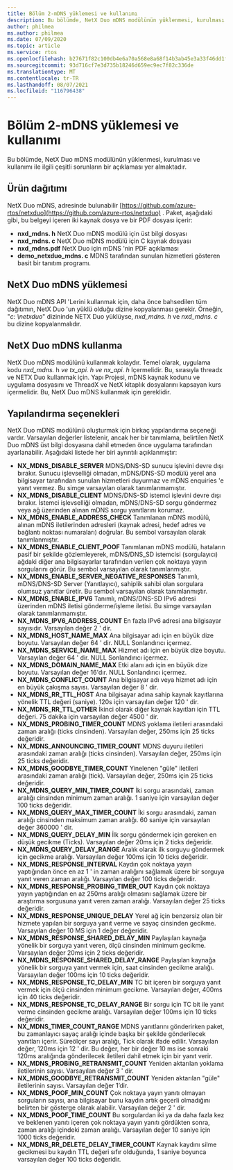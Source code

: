 ```yaml
---
title: Bölüm 2-mDNS yüklemesi ve kullanımı
description: Bu bölümde, NetX Duo mDNS modülünün yüklenmesi, kurulması ve kullanımı ile ilgili çeşitli sorunların bir açıklaması yer almaktadır.
author: philmea
ms.author: philmea
ms.date: 07/09/2020
ms.topic: article
ms.service: rtos
ms.openlocfilehash: b27671f82c100db4e6a70a568e8a68f14b3ab45e3a33f46dd1f2e1852010f500
ms.sourcegitcommit: 93d716cf7e3d735b18246d659ec9ec7f82c336de
ms.translationtype: MT
ms.contentlocale: tr-TR
ms.lasthandoff: 08/07/2021
ms.locfileid: "116796438"
---
```

# <a name="chapter-2---installation-and-use-of-mdns"></a>Bölüm 2-mDNS yüklemesi ve kullanımı

Bu bölümde, NetX Duo mDNS modülünün yüklenmesi, kurulması ve kullanımı ile ilgili çeşitli sorunların bir açıklaması yer almaktadır.

## <a name="product-distribution"></a>Ürün dağıtımı

NetX Duo mDNS, adresinde bulunabilir [https://github.com/azure-rtos/netxduo](https://github.com/azure-rtos/netxduo) . Paket, aşağıdaki gibi, bu belgeyi içeren iki kaynak dosya ve bir PDF dosyası içerir:

- **nxd_mdns. h** NetX Duo mDNS modülü için üst bilgi dosyası
- **nxd_mdns. c** NetX Duo mDNS modülü için C kaynak dosyası
- **nxd_mdns.pdf** NetX Duo için mDNS 'nin PDF açıklaması
- **demo_netxduo_mdns. c** MDNS tarafından sunulan hizmetleri gösteren basit bir tanıtım programı.

## <a name="netx-duo-mdns-installation"></a>NetX Duo mDNS yüklemesi

NetX Duo mDNS API 'Lerini kullanmak için, daha önce bahsedilen tüm dağıtımın, NetX Duo 'un yüklü olduğu dizine kopyalanması gerekir. Örneğin, "*c: \netxduo*" dizininde NETX Duo yüklüyse, *nxd_mdns. h* ve *nxd_mdns. c* bu dizine kopyalanmalıdır.

## <a name="using-netx-duo-mdns"></a>NetX Duo mDNS kullanma

NetX Duo mDNS modülünü kullanmak kolaydır. Temel olarak, uygulama kodu *nxd_mdns.* h *ve tx_api. h ve* *nx_api. h* Içermelidir. Bu, sırasıyla threadx ve NETX Duo kullanmak için. Yapı Projesi, mDNS kaynak kodunu ve uygulama dosyasını ve ThreadX ve NetX kitaplık dosyalarını kapsayan kurs içermelidir. Bu, NetX Duo mDNS kullanmak için gereklidir.

## <a name="configuration-options"></a>Yapılandırma seçenekleri

NetX Duo mDNS modülünü oluşturmak için birkaç yapılandırma seçeneği vardır. Varsayılan değerler listelenir, ancak her bir tanımlama, belirtilen NetX Duo mDNS üst bilgi dosyasına dahil etmeden önce uygulama tarafından ayarlanabilir. Aşağıdaki listede her biri ayrıntılı açıklanmıştır:

- **NX_MDNS_DISABLE_SERVER** MDNS/DNS-SD sunucu işlevini devre dışı bırakır. Sunucu işlevselliği olmadan, mDNS/DNS-SD modülü yerel ana bilgisayar tarafından sunulan hizmetleri duyurmaz ve mDNS enquiries 'e yanıt vermez. Bu simge varsayılan olarak tanımlanmamıştır.
- **NX_MDNS_DISABLE_CLIENT** MDNS/DNS-SD istemci işlevini devre dışı bırakır. İstemci işlevselliği olmadan, mDNS/DNS-SD sorgu göndermez veya ağ üzerinden alınan mDNS sorgu yanıtlarını korumaz.
- **NX_MDNS_ENABLE_ADDRESS_CHECK** Tanımlanan mDNS modülü, alınan mDNS iletilerinden adresleri (kaynak adresi, hedef adres ve bağlantı noktası numaraları) doğrular. Bu sembol varsayılan olarak tanımlanmıştır.
- **NX_MDNS_ENABLE_CLIENT_POOF** Tanımlanan mDNS modülü, hataların pasif bir şekilde gözlemleyerek, mDNS/DNS_SD istemcisi (sorgulayıcı) ağdaki diğer ana bilgisayarlar tarafından verilen çok noktaya yayın sorgularını görür. Bu sembol varsayılan olarak tanımlanmıştır.
- **NX_MDNS_ENABLE_SERVER_NEGATIVE_RESPONSES** Tanımlı, mDNS/DNS-SD Server (Yanıtlayıcı), sahiplik sahibi olan sorgulara olumsuz yanıtlar üretir. Bu sembol varsayılan olarak tanımlanmıştır.
- **NX_MDNS_ENABLE_IPV6** Tanımlı, mDNS/DNS-SD IPv6 adresi üzerinden mDNS iletisi gönderme/işleme iletisi. Bu simge varsayılan olarak tanımlanmamıştır.
- **NX_MDNS_IPV6_ADDRESS_COUNT** En fazla IPv6 adresi ana bilgisayar sayısıdır. Varsayılan değer 2 ' dir.
- **NX_MDNS_HOST_NAME_MAX** Ana bilgisayar adı için en büyük dize boyutu. Varsayılan değer 64 ' dir. NULL Sonlandırıcı içermez.
- **NX_MDNS_SERVICE_NAME_MAX** Hizmet adı için en büyük dize boyutu. Varsayılan değer 64 ' dir. NULL Sonlandırıcı içermez.
- **NX_MDNS_DOMAIN_NAME_MAX** Etki alanı adı için en büyük dize boyutu. Varsayılan değer 16'dır. NULL Sonlandırıcı içermez.
- **NX_MDNS_CONFLICT_COUNT** Ana bilgisayar adı veya hizmet adı için en büyük çakışma sayısı. Varsayılan değer 8 ' dir.
- **NX_MDNS_RR_TTL_HOST** Ana bilgisayar adına sahip kaynak kayıtlarına yönelik TTL değeri (saniye). 120s için varsayılan değer 120 ' dir.
- **NX_MDNS_RR_TTL_OTHER** İkinci olarak diğer kaynak kayıtları için TTL değeri. 75 dakika için varsayılan değer 4500 ' dir.
- **NX_MDNS_PROBING_TIMER_COUNT** MDNS yoklama iletileri arasındaki zaman aralığı (ticks cinsinden). Varsayılan değer, 250ms için 25 ticks değeridir.
- **NX_MDNS_ANNOUNCING_TIMER_COUNT** MDNS duyuru iletileri arasındaki zaman aralığı (ticks cinsinden). Varsayılan değer, 250ms için 25 ticks değeridir.
- **NX_MDNS_GOODBYE_TIMER_COUNT** Yinelenen "güle" iletileri arasındaki zaman aralığı (tick). Varsayılan değer, 250ms için 25 ticks değeridir.
- **NX_MDNS_QUERY_MIN_TIMER_COUNT** İki sorgu arasındaki, zaman aralığı cinsinden minimum zaman aralığı. 1 saniye için varsayılan değer 100 ticks değeridir.
- **NX_MDNS_QUERY_MAX_TIMER_COUNT** İki sorgu arasındaki, zaman aralığı cinsinden maksimum zaman aralığı. 60 saniye için varsayılan değer 360000 ' dir.
- **NX_MDNS_QUERY_DELAY_MIN** İlk sorgu göndermek için gereken en düşük gecikme (Ticks). Varsayılan değer 20ms için 2 ticks değeridir.
- **NX_MDNS_QUERY_DELAY_RANGE** Aralık olarak ilk sorguyu göndermek için gecikme aralığı. Varsayılan değer 100ms için 10 ticks değeridir.
- **NX_MDNS_RESPONSE_INTERVAL** Kaydın çok noktaya yayın yaptığından önce en az 1 ' in zaman aralığını sağlamak üzere bir sorguya yanıt veren zaman aralığı. Varsayılan değer 100 ticks değeridir.
- **NX_MDNS_RESPONSE_PROBING_TIMER_OUT** Kaydın çok noktaya yayın yaptığından en az 250ms aralığı olmasını sağlamak üzere bir araştırma sorgusuna yanıt veren zaman aralığı. Varsayılan değer 25 ticks değeridir.
- **NX_MDNS_RESPONSE_UNIQUE_DELAY** Yerel ağ için benzersiz olan bir hizmete yapılan bir sorguya yanıt verme ve sayaç cinsinden gecikme. Varsayılan değer 10 MS için 1 değer değeridir.
- **NX_MDNS_RESPONSE_SHARED_DELAY_MIN** Paylaşılan kaynağa yönelik bir sorguya yanıt veren, ölçü cinsinden minimum gecikme. Varsayılan değer 20ms için 2 ticks değeridir.
- **NX_MDNS_RESPONSE_SHARED_DELAY_RANGE** Paylaşılan kaynağa yönelik bir sorguya yanıt vermek için, saat cinsinden gecikme aralığı. Varsayılan değer 100ms için 10 ticks değeridir.
- **NX_MDNS_RESPONSE_TC_DELAY_MIN** TC bit içeren bir sorguya yanıt vermek için ölçü cinsinden minimum gecikme. Varsayılan değer, 400ms için 40 ticks değeridir.
- **NX_MDNS_RESPONSE_TC_DELAY_RANGE** Bir sorgu için TC bit ile yanıt verme cinsinden gecikme aralığı. Varsayılan değer 100ms için 10 ticks değeridir.
- **NX_MDNS_TIMER_COUNT_RANGE** MDNS yanıtlarını gönderirken paket, bu zamanlayıcı sayaç aralığı içinde başka bir şekilde gönderilecek yanıtları içerir. Süreölçer sayı aralığı, Tick olarak ifade edilir. Varsayılan değer, 120ms için 12 ' dir. Bu değer, her bir değer 10 ms ise sonraki 120ms aralığında gönderilecek iletileri dahil etmek için bir yanıt verir.
- **NX_MDNS_PROBING_RETRANSMIT_COUNT** Yeniden aktarılan yoklama iletilerinin sayısı. Varsayılan değer 3 ' dir.
- **NX_MDNS_GOODBYE_RETRANSMIT_COUNT** Yeniden aktarılan "güle" iletilerinin sayısı. Varsayılan değer 1’dir.
- **NX_MDNS_POOF_MIN_COUNT** Çok noktaya yayın yanıtı olmayan sorguların sayısı, ana bilgisayar bunu kaydın artık geçerli olmadığını belirten bir gösterge olarak alabilir. Varsayılan değer 2 ' dir.
- **NX_MDNS_POOF_TIME_COUNT** Bu sorgulardan iki ya da daha fazla kez ve beklenen yanıtı içeren çok noktaya yayın yanıtı gördükten sonra, zaman aralığı içindeki zaman aralığı. Varsayılan değer 10 saniye için 1000 ticks değeridir.
- **NX_MDNS_RR_DELETE_DELAY_TIMER_COUNT** Kaynak kaydını silme gecikmesi bu kaydın TTL değeri sıfır olduğunda, 1 saniye boyunca varsayılan değer 100 ticks değeridir.

